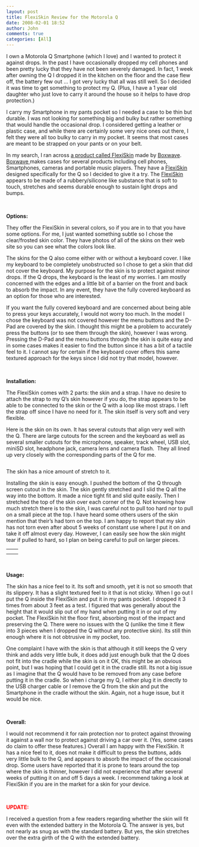 ```yaml
---
layout: post
title: FlexiSkin Review for the Motorola Q
date: 2008-02-01 18:52
author: John
comments: true
categories: [All]
---
```

<P>I own a Motorola Q Smartphone (which I love) and I wanted to protect it against drops.&nbsp;In the past I have occasionally dropped my cell phones and been pretty lucky that they have not been severely damaged.&nbsp;In fact, 1 week after owning the Q I dropped it in the kitchen&nbsp;on the&nbsp;floor and the case flew off, the battery few out&nbsp;… I got very lucky that all was still well.&nbsp;So I decided it was time to get something to protect my Q. (Plus, I have a 1 year old daughter who just love to carry it around the house so it helps to have drop protection.)</P> <P>I carry my&nbsp;Smartphone in my pants pocket&nbsp;so I needed a case to be thin but durable. I was not looking for something big and bulky but rather something that would handle the occasional drop. I considered getting a leather or plastic case, and while there are certainly some very nice ones out there, I felt they were all too bulky to carry in my pocket. It seems that most cases are meant to be strapped on your pants or on your belt. </P> <P>In my search, I ran across <A href="http://www.boxwave.com/products/flexiskin/flexiskin-motorola-q_869.htm">a product called FlexiSkin</A> made by <A href="http://www.boxwave.com/index.htm">Boxwave</A>. <A href="http://www.boxwave.com/index.htm">Boxwave </A>makes cases for several products including cell phones, Smartphones, cameras and portable music players. They have a <A href="http://www.boxwave.com/products/flexiskin/flexiskin-motorola-q_869.htm">FlexiSkin </A>designed specifically for the Q so I decided to give it a try. The <A href="http://www.boxwave.com/products/flexiskin/flexiskin-motorola-q_869.htm">FlexiSkin </A>appears to be made of a rubbery/silicone like substance that is soft to touch, stretches and seems durable enough to sustain light drops and bumps.</P> <P><STRONG></STRONG>&nbsp;</P> <P><STRONG>Options:</STRONG></P> <P>They offer the FlexiSkin in several colors, so if you are in to that you have some options. For me, I just wanted something subtle so I chose the clear/frosted skin color. They have photos of all of the skins on their web site so you can see what the colors look like.</P> <P>The skins for the Q also come either with or without a keyboard cover. I like my keyboard to be completely unobstructed so&nbsp;I chose to get a skin that did not cover the keyboard. My purpose for the skin is to protect against minor drops. If the Q drops, the keyboard is the least of my worries. I am mostly concerned with the edges and a little bit of a barrier on the front and back to absorb the impact. In any event, they have the fully covered keyboard as an option for those who are interested.</P> <P>If you want the fully covered keyboard and are concerned about being able to press your keys accurately, I would not worry too much. In the model I chose the keyboard was not covered however the menu buttons and the D-Pad are covered by the skin. I thought this might be a problem to accurately press the buttons (or to see them through the skin), however&nbsp;I was wrong. Pressing the D-Pad and the menu buttons through the skin is quite easy and in some cases makes it easier to find the button since it has a bit of a tactile feel to it. I cannot say for certain if the keyboard cover offers this same textured approach for the keys since I did not try that model, however.</P> <P><STRONG></STRONG>&nbsp;</P> <P><STRONG>Installation:</STRONG></P> <P>The FlexiSkin comes with&nbsp;2 parts: the skin and a strap. I have no desire to attach the strap to my Q’s skin however if you do, the strap appears to be able to be connected to the skin or the Q with a loop like most straps. I left the strap off since&nbsp;I have no need for it. The skin itself is very soft and very flexible. </P> <P>Here is the skin on its own. It has several cutouts that align very well with the Q. There are large cutouts for the screen and the keyboard as well as several smaller cutouts for the microphone, speaker, track wheel,&nbsp;USB&nbsp;slot, miniSD slot, headphone jack, camera lens and camera flash.&nbsp; They all lined up very closely with the corresponding parts of the Q for me.</P> <P><IMG alt="" src="/photos/jpapa/images/147982/original.aspx" border=0><BR></P> <P>The&nbsp;skin has a nice amount of stretch to it. <BR><IMG alt="" src="/photos/jpapa/images/147977/original.aspx" border=0> </P> <P>Installing the skin is easy enough. I pushed the bottom of the Q through screen cutout in the skin. The skin gently stretched and I slid the Q all the way into the bottom. It made a nice tight fit and slid quite easily. Then I stretched the top of the skin over each corner of the Q. Not knowing how much stretch there is to the skin, I was careful not to pull too hard nor to pull on a small piece at the top. I have heard some others users of the skin mention that their’s had torn on the top. I am happy to report that my skin has not torn even after about 5 weeks of constant use where I put it on and take it off almost every day. However, I can easily see how the skin might tear if pulled to hard, so I plan on being careful to pull on larger pieces. </P> <TABLE border=0> <TBODY> <TR> <TD><IMG alt="" src="/photos/jpapa/images/147978/original.aspx" border=0></TD> <TD><IMG alt="" src="/photos/jpapa/images/147979/original.aspx" border=0></TD></TR> <TR> <TD><IMG alt="" src="/photos/jpapa/images/147980/original.aspx" border=0></TD> <TD><IMG alt="" src="/photos/jpapa/images/147981/original.aspx" border=0></TD></TR></TBODY></TABLE> <P>&nbsp;</P> <P><STRONG>Usage:</STRONG></P> <P>The skin has a nice feel to it. Its soft and smooth, yet it is not so smooth that its slippery. It has a slight textured feel to it that is not sticky. When&nbsp;I go out I put the Q inside the FlexiSkin and put it in my pants pocket. I dropped it&nbsp;3 times from about&nbsp;3 feet as a test. I figured that was generally about the height that it would slip out of my hand when putting it in or out of my pocket. The FlexiSkin hit the floor first, absorbing most of the impact and preserving the Q. There were no issues with the Q (unlike the time it flew into 3 pieces when&nbsp;I dropped the Q without any protective skin). Its still thin enough where it is not obtrusive in my pocket, too.</P> <P>One complaint I have with the skin is that although it still keeps the Q very think and adds very little bulk, it does add just enough bulk that the Q does not fit into the cradle while the skin is on it OK, this might be an obvious point, but I was hoping that I could get it in the cradle still. Its not a big issue as&nbsp;I imagine that the Q would have to be removed from any case before putting it in the cradle. So when i charge my Q, I either plug it in directly to the USB charger cable or I remove the Q from the skin and put the Smartphone in the cradle without the skin. Again, not a huge issue, but it would be nice.</P> <P><STRONG></STRONG>&nbsp;</P> <P><STRONG>Overall:</STRONG></P> <P>I&nbsp;would not recommend it for rain protection nor to protect against throwing it against a wall nor to protect against driving a car over it. (Yes, some cases do claim to offer these features.) Overall I am happy with the FlexiSkin. It has a nice feel to it, does not make it difficult to press the buttons, adds very little bulk to the Q, and appears to absorb the impact of the occasional drop. Some users have reported that it is prone to tears around the top where the skin is thinner, however I did not experience that after several weeks of putting it on and off 5 days a week. I recommend taking a look at FlexiSkin if you are in the market for a skin for your device.</P> <P>&nbsp;</P> <P><FONT color=#ff0000><STRONG>UPDATE:</STRONG></FONT></P> <P>I received a question from a few readers regarding whether the skin will fit even with the extended battery in the Motorola Q. The answer is yes, but not nearly as snug as with the standard battery. But yes, the skin stretches over the extra girth of the Q with the extended battery.</P> <P>&nbsp;</P>

